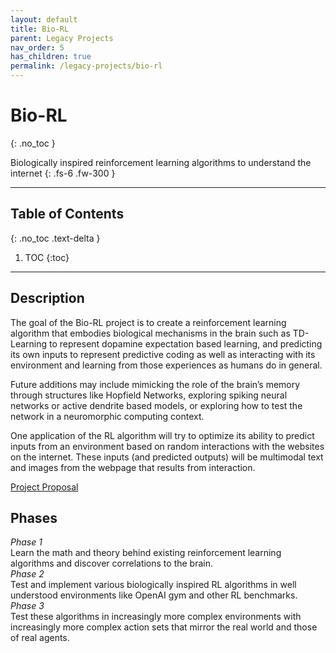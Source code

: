 ```yaml
---
layout: default
title: Bio-RL
parent: Legacy Projects
nav_order: 5
has_children: true
permalink: /legacy-projects/bio-rl
---
```


# Bio-RL
{: .no_toc }

Biologically inspired reinforcement learning algorithms to understand the internet
{: .fs-6 .fw-300 }

---

## Table of Contents
{: .no_toc .text-delta }

1. TOC
{:toc}

---

## Description
The goal of the Bio-RL project is to create a reinforcement learning algorithm that embodies biological mechanisms in the brain such as TD-Learning to represent dopamine expectation based learning, and predicting its own inputs to represent predictive coding as well as interacting with its environment and learning from those experiences as humans do in general. 

Future additions may include mimicking the role of the brain’s memory through structures like Hopfield Networks, exploring spiking neural networks or active dendrite based models, or exploring how to test the network in a neuromorphic computing context.

One application of the RL algorithm will try to optimize its ability to predict inputs from an environment based on random interactions with the websites on the internet. These inputs (and predicted outputs) will be multimodal text and images from the webpage that results from interaction.

[Project Proposal](https://docs.google.com/document/d/1mw_phs-BgumofocYYcUpDUTiiu0GCah364vF0r70nUM/edit?usp=sharing)


## Phases
*Phase 1*  
Learn the math and theory behind existing reinforcement learning algorithms and discover
correlations to the brain.   
*Phase 2*  
Test and implement various biologically inspired RL algorithms in well understood environments like OpenAI gym and
other RL benchmarks.  
*Phase 3*  
Test these algorithms in increasingly more complex environments with increasingly more complex action sets that mirror
the real world and those of real agents.
